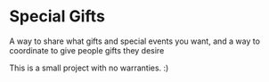 # Special Gifts

A way to share what gifts and special events you want, and a way to coordinate to give people gifts they desire

This is a small project with no warranties. :)
